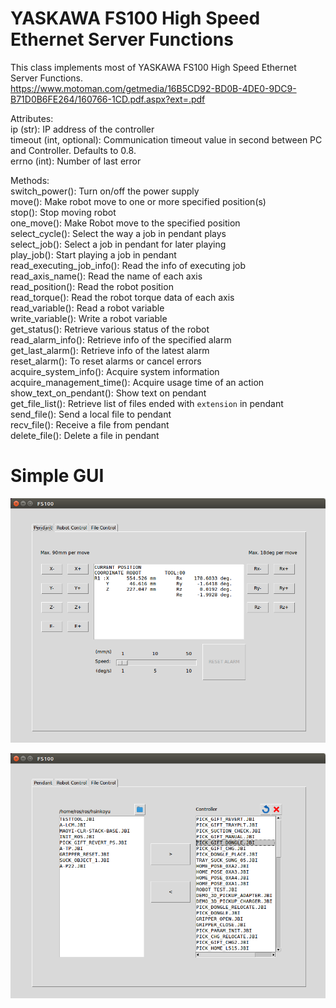 # YASKAWA FS100 High Speed Ethernet Server Functions
  This class implements most of YASKAWA FS100 High Speed Ethernet Server Functions.  
  https://www.motoman.com/getmedia/16B5CD92-BD0B-4DE0-9DC9-B71D0B6FE264/160766-1CD.pdf.aspx?ext=.pdf

  Attributes:  
      ip (str): IP address of the controller  
      timeout (int, optional): Communication timeout value in second between PC and Controller. Defaults to 0.8.  
      errno (int): Number of last error  

  Methods:  
      switch_power(): Turn on/off the power supply  
      move(): Make robot move to one or more specified position(s)  
      stop(): Stop moving robot  
      one_move(): Make Robot move to the specified position  
      select_cycle(): Select the way a job in pendant plays  
      select_job(): Select a job in pendant for later playing  
      play_job(): Start playing a job in pendant  
      read_executing_job_info(): Read the info of executing job  
      read_axis_name(): Read the name of each axis  
      read_position(): Read the robot position  
      read_torque(): Read the robot torque data of each axis  
      read_variable(): Read a robot variable  
      write_variable(): Write a robot variable  
      get_status(): Retrieve various status of the robot  
      read_alarm_info(): Retrieve info of the specified alarm  
      get_last_alarm(): Retrieve info of the latest alarm  
      reset_alarm(): To reset alarms or cancel errors  
      acquire_system_info(): Acquire system information  
      acquire_management_time(): Acquire usage time of an action  
      show_text_on_pendant(): Show text on pendant  
      get_file_list(): Retrieve list of files ended with `extension` in pendant  
      send_file(): Send a local file to pendant  
      recv_file(): Receive a file from pendant  
      delete_file(): Delete a file in pendant  

# Simple GUI
![Alt text](doc/screenshot1.png?raw=true "Title")

![Alt text](doc/screenshot2.png?raw=true "Title")
